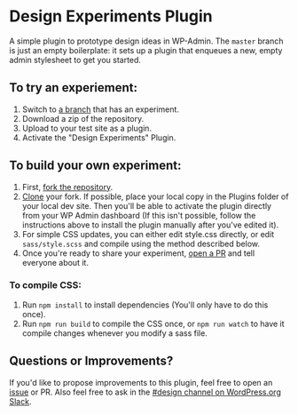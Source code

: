 # Design Experiments Plugin

A simple plugin to prototype design ideas in WP-Admin. The `master` branch is just an empty boilerplate: it sets up a plugin that enqueues a new, empty admin stylesheet to get you started. 

## To try an experiement: 

1. Switch to [a branch](https://github.com/wordpress/design-experiments/branches) that has an experiment.
2. Download a zip of the repository.
3. Upload to your test site as a plugin.
4. Activate the "Design Experiments" Plugin.

## To build your own experiment:

1. First, [fork the repository](https://help.github.com/en/articles/fork-a-repo). 
2. [Clone](https://help.github.com/en/articles/cloning-a-repository) your fork. If possible, place your local copy in the Plugins folder of your local dev site. Then you'll be able to activate the plugin directly from your WP Admin dashboard (If this isn't possible, follow the instructions above to install the plugin manually after you've edited it).
3. For simple CSS updates, you can either edit style.css directly, or edit `sass/style.scss` and compile using the method described below. 
4. Once you're ready to share your experiment, [open a PR](https://help.github.com/en/articles/creating-a-pull-request) and tell everyone about it. 

### To compile CSS:

1. Run `npm install` to install dependencies (You'll only have to do this once).
2. Run `npm run build` to compile the CSS once, or `npm run watch` to have it compile changes whenever you modify a sass file. 

## Questions or Improvements?

If you'd like to propose improvements to this plugin, feel free to open an [issue](https://github.com/WordPress/design-experiments/issues) or PR. Also feel free to ask in the [#design channel on WordPress.org Slack](http://wordpress.slack.com/messages/design/). 
